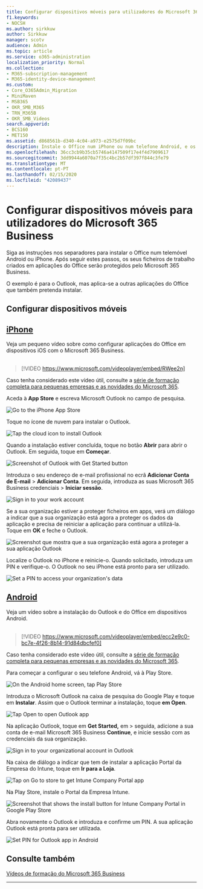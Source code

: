 ```yaml
---
title: Configurar dispositivos móveis para utilizadores do Microsoft 365 Business
f1.keywords:
- NOCSH
ms.author: sirkkuw
author: Sirkkuw
manager: scotv
audience: Admin
ms.topic: article
ms.service: o365-administration
localization_priority: Normal
ms.collection:
- M365-subscription-management
- M365-identity-device-management
ms.custom:
- Core_O365Admin_Migration
- MiniMaven
- MSB365
- OKR_SMB_M365
- TRN_M365B
- OKR_SMB_Videos
search.appverid:
- BCS160
- MET150
ms.assetid: d868561b-d340-4c04-a973-e2575d7f09bc
description: Instale o Office num iPhone ou num telefone Android, e os seus ficheiros de trabalho em aplicações do Office serão protegidos pelo Microsoft 365 Business.
ms.openlocfilehash: 36cc3cb9b35cb5746a4147509f17e4f4d7909617
ms.sourcegitcommit: 3dd9944a6070a7f35c4bc2b57df397f844c3fe79
ms.translationtype: MT
ms.contentlocale: pt-PT
ms.lasthandoff: 02/15/2020
ms.locfileid: "42089437"
---
```

# <a name="set-up-mobile-devices-for-microsoft-365-business-users"></a>Configurar dispositivos móveis para utilizadores do Microsoft 365 Business

Siga as instruções nos separadores para instalar o Office num telemóvel Android ou iPhone. Após seguir estes passos, os seus ficheiros de trabalho criados em aplicações do Office serão protegidos pelo Microsoft 365 Business.

O exemplo é para o Outlook, mas aplica-se a outras aplicações do Office que também pretenda instalar.
  
## <a name="set-up-mobile-devices"></a>Configurar dispositivos móveis

## <a name="iphonetabiphone"></a>[iPhone](#tab/iPhone)
  
Veja um pequeno vídeo sobre como configurar aplicações do Office em dispositivos iOS com o Microsoft 365 Business.<br><br>

> [!VIDEO https://www.microsoft.com/videoplayer/embed/RWee2n] 

Caso tenha considerado este vídeo útil, consulte a [série de formação completa para pequenas empresas e as novidades do Microsoft 365](https://support.office.com/article/6ab4bbcd-79cf-4000-a0bd-d42ce4d12816).

Aceda à **App Store** e escreva Microsoft Outlook no campo de pesquisa.
  
![Go to the iPhone App Store](../media/886913de-76e5-4883-8ed0-4eb3ec06188f.png)
  
Toque no ícone de nuvem para instalar o Outlook.
  
![Tap the cloud icon to install Outlook](../media/665e1620-948a-4ab8-b914-dca49530142c.png)
  
Quando a instalação estiver concluída, toque no botão **Abrir** para abrir o Outlook. Em seguida, toque em **Começar**.
  
![Screenshot of Outlook with Get Started button](../media/005bedec-ae50-4d75-b3bb-e7cef9e2561c.png)
  
Introduza o seu endereço de e-mail profissional no ecrã **Adicionar Conta de E-mail** \> **Adicionar Conta**. Em seguida, introduza as suas Microsoft 365 Business credenciais \> **Iniciar sessão**.
  
![Sign in to your work account](../media/3cef1fb5-7bec-4d3d-8542-872b731ce19f.png)
  
Se a sua organização estiver a proteger ficheiros em apps, verá um diálogo a indicar que a sua organização está agora a proteger os dados da aplicação e precisa de reiniciar a aplicação para continuar a utilizá-la. Toque em **OK** e feche o Outlook. 
  
![Screenshot que mostra que a sua organização está agora a proteger a sua aplicação Outlook](../media/fb4c1c84-b1e9-42e1-8070-c13dcf79fb09.png)
  
Localize o Outlook no iPhone e reinicie-o. Quando solicitado, introduza um PIN e verifique-o. O Outlook no seu iPhone está pronto para ser utilizado.
  
![Set a PIN to access your organization's data](../media/64f2630b-3164-47a4-9dd6-ca0c29ed5fb3.png)
  
## <a name="androidtabandroid"></a>[Android](#tab/Android)
  
Veja um vídeo sobre a instalação do Outlook e do Office em dispositivos Android.<br><br>

> [!VIDEO https://www.microsoft.com/videoplayer/embed/ecc2e9c0-bc7e-4f26-8b14-91d84dbcfef0] 

Caso tenha considerado este vídeo útil, consulte a [série de formação completa para pequenas empresas e as novidades do Microsoft 365](https://support.office.com/article/6ab4bbcd-79cf-4000-a0bd-d42ce4d12816).

Para começar a configurar o seu telefone Android, vá à Play Store.
  
![On the Android home screen, tap Play Store](../media/93df88e7-c778-40e1-b35e-868ca6e97f6c.png)
  
Introduza o Microsoft Outlook na caixa de pesquisa do Google Play e toque em **Instalar**. Assim que o Outlook terminar a instalação, toque **em Open**.
  
![Tap Open to open Outlook app](../media/8b4c5937-8875-4b5a-a5b6-b8c6c9cd6240.png)
  
Na aplicação Outlook, toque em **Get Started,** em \> seguida, adicione a sua conta de e-mail Microsoft 365 Business **Continue**, e inicie sessão com as credenciais da sua organização.
  
![Sign in to your organizational account in Outlook](../media/18f67c66-4bab-4b99-94bd-080839312e29.png)
  
Na caixa de diálogo a indicar que tem de instalar a aplicação Portal da Empresa do Intune, toque em **Ir para a Loja**.
  
![Tap on Go to store to get Intune Company Portal app](../media/a702d712-5622-45dd-a511-b1adaee63071.png)
  
Na Play Store, instale o Portal da Empresa Intune.
  
![Screenshot that shows the install button for Intune Company Portal in Google Play Store](../media/5e0408f2-3f37-44dd-80ed-13ca2ac6df0c.png)
  
Abra novamente o Outlook e introduza e confirme um PIN. A sua aplicação Outlook está pronta para ser utilizada.
  
![Set  PIN for Outlook app in Android](../media/edb91afb-f1ed-451a-bc6b-8ccba664e055.png)

## <a name="see-also"></a>Consulte também

[Vídeos de formação do Microsoft 365 Business](https://support.office.com/article/6ab4bbcd-79cf-4000-a0bd-d42ce4d12816)

---
